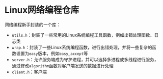 # Linux网络编程仓库
网络编程新手封装的一个库：
- `utils.h`：封装了一些常用的Linux系统编程工具函数，例如出错处理函数、日志类
- `wrap.h`：封装了一些Linux系统编程函数，进行出错处理，并将一些复杂的函数设置为`easy`版本，例如`easy_accept`等
- `server.h`：允许服务端成为守护进程，并可以选择多进程或多线程进行服务，通过修改`algorithm`函数对客户端发送的数据进行处理
- `client.h`：客户端